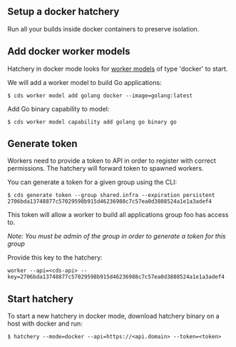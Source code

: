 ## Setup a docker hatchery

Run all your builds inside docker containers to preserve isolation.

## Add docker worker models

Hatchery in docker mode looks for [worker models](/doc/overview/model.md) of type 'docker' to start.

We will add a worker model to build Go applications:
```shell
$ cds worker model add golang docker --image=golang:latest
```

Add Go binary capability to model:

```shell
$ cds worker model capability add golang go binary go
```

## Generate token

Workers need to provide a token to API in order to register with correct permissions.
The hatchery will forward token to spawned workers.

You can generate a token for a given group using the CLI:

```shell
$ cds generate token --group shared.infra --expiration persistent
2706bda13748877c57029598b915d46236988c7c57ea0d3808524a1e1a3adef4
```
This token will allow a worker to build all applications group foo has access to.

*Note: You must be admin of the group in order to generate a token for this group*

Provide this key to the hatchery:

```shell
worker --api=<cds-api> --key=2706bda13748877c57029598b915d46236988c7c57ea0d3808524a1e1a3adef4
```

## Start hatchery

To start a new hatchery in docker mode, download hatchery binary on a host with docker and run:

```shell
$ hatchery --mode=docker --api=https://<api.domain> --token=<token>
```

